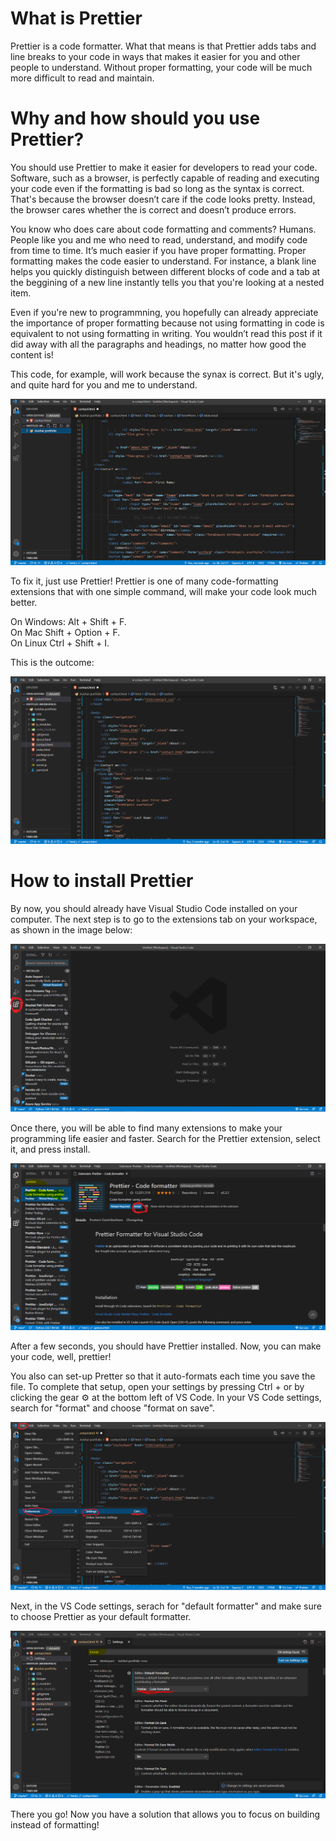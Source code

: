 # What is Prettier

Prettier is a code formatter. What that means is that Prettier adds tabs and line breaks to your code in ways that makes it easier for you and other people to understand. Without proper formatting, your code will be much more difficult to read and maintain.  

# Why and how should you use Prettier?

You should use Prettier to make it easier for developers to read your code. Software, such as a browser, is perfectly capable of reading and executing your code even if the formatting is bad so long as the syntax is correct. That's because the browser doesn’t care if the code looks pretty. Instead, the browser cares whether the is correct and doesn’t produce errors.

You know who does care about code formatting and comments? Humans. People like you and me who need to read, understand, and modify code from time to time. It’s much easier if you have proper formatting. Proper formatting makes the code easier to understand. For instance, a blank line helps you quickly distinguish between different blocks of code and a tab at the beggining of a new line instantly tells you that you're looking at a nested item.  

Even if you're new to programmning, you hopefully can already appreciate the importance of proper formatting because not using formatting in code is equivalent to not using formatting in writing. You wouldn’t read this post if it did away with all the paragraphs and headings, no matter how good the content is!

This code, for example, will work because the synax is correct. But it's ugly, and quite hard for you and me to understand.

![extensions tab](/prettier/Capture3.PNG)

To fix it, just use Prettier! Prettier is one of many code-formatting extensions that with one simple command, will make your code look much better.

On Windows: Alt + Shift + F.  
On Mac Shift + Option + F.  
On Linux Ctrl + Shift + I.  

This is the outcome:

![extensions tab](/prettier/Capture4.PNG)  

# How to install Prettier

By now, you should already have Visual Studio Code installed on your computer. The next step is to go to the extensions tab on your workspace, as shown in the image below:

![extensions tab](/prettier/Capture1.PNG)

Once there, you will be able to find many extensions to make your programming life easier and faster. Search for the Prettier extension, select it, and press install.  

![extensions tab](/prettier/Capture2.PNG)  

After a few seconds, you should have Prettier installed. Now, you can make your code, well, prettier!

You also can set-up Pretter so that it auto-formats each time you save the file. To complete that setup, open your settings by pressing Ctrl + or by clicking the gear ⚙ at the bottom left of VS Code. In your VS Code settings, search for "format" and choose "format on save".  

![extensions tab](/prettier/Capture5.png)

Next, in the VS Code settings, serach for "default formatter" and make sure to choose Prettier as your default formatter.

![extensions tab](/prettier/Capture6.PNG)

There you go! Now you have a solution that allows you to focus on building instead of formatting!

